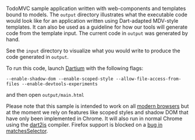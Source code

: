 TodoMVC sample application written with web-components and templates bound to
models. The `output` directory illustrates what the executable code would look
like for an application written using Dart-adapted MDV-style templates. It can
also be used as a guideline for how our tools will generate code from the
template input. The current code in `output` was generated by hand.

See the `input` directory to visualize what you would write to produce the code
generated in `output`.

To run this code, launch [Dartium][] with the following flags:

    --enable-shadow-dom --enable-scoped-style --allow-file-access-from-files --enable-devtools-experiments

and then open `output/main.html`

Please note that this sample is intended to work on all [modern browsers][m] but
at the moment we rely on features like scoped styles and shadow DOM that have
only been implemented in Chrome. It will also run in normal Chrome using the
[dart2js][] compiler. Firefox support is blocked on a
[bug in matchesSelector](http://dartbug.com/4401).

[Dartium]: http://www.dartlang.org/dartium/
[dart2js]: http://www.dartlang.org/docs/dart2js/
[m]: http://www.dartlang.org/support/faq.html#what-browsers-supported
